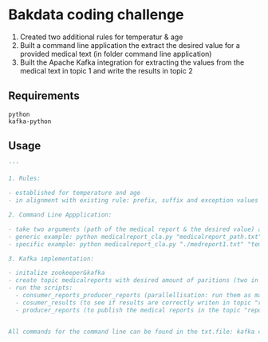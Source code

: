

# Bakdata coding challenge

1. Created two additional rules for temperatur & age
2. Built a command line application the extract the desired value for a provided medical text (in folder command line application)
3. Built the Apache Kafka integration for extracting the values from the medical text in topic 1 and write the results in topic 2


## Requirements

```
python
kafka-python

```

## Usage

```python
'''

1. Rules:

- established for temperature and age
- in alignment with existing rule: prefix, suffix and exception values are defined (non exhaustive)

2. Command Line Appplication:

- take two arguments (path of the medical report & the desired value) and outputs the value for that specific report
- generic example: python medicalreport_cla.py "medicalreport_path.txt" "value"
- specific example: python medicalreport_cla.py "./medreport1.txt" "temperature" or python medicalreport_cla.py "./medreport2.txt" "age"

3. Kafka implementation:

- initalize zookeeper&kafka
- create topic medicalreports with desired amount of paritions (two in this example)
- run the scripts:
  - consumer_reports_producer_reports (parallellisation: run them as many times as you created paritions in the topic "reports" & "results", here 2 times)
  - cosumer_results (to see if results are correctly writen in topic "results")
  - producer_reports (to publish the medical reports in the topic "reports" to simulate a data stream)


All commands for the command line can be found in the txt.file: kafka commands

